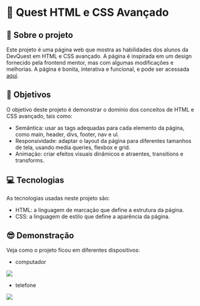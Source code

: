 # 🚀 Quest HTML e CSS Avançado

## 🔗 Sobre o projeto

Este projeto é uma página web que mostra as habilidades dos alunos da DevQuest em HTML e CSS avançado. A página é inspirada em um design fornecido pela frontend mentor, mas com algumas modificações e melhorias. A página é bonita, interativa e funcional, e pode ser acessada [aqui](https://quest-html-css-avacado.vercel.app/).

## 📝 Objetivos

O objetivo deste projeto é demonstrar o domínio dos conceitos de HTML e CSS avançado, tais como:

- Semântica: usar as tags adequadas para cada elemento da página, como main, header, divs, footer, nav e ul.
- Responsividade: adaptar o layout da página para diferentes tamanhos de tela, usando media queries, flexbox e grid.
- Animação: criar efeitos visuais dinâmicos e atraentes, transitions e transforms.


## 💻 Tecnologias

As tecnologias usadas neste projeto são:

- HTML: a linguagem de marcação que define a estrutura da página.
- CSS: a linguagem de estilo que define a aparência da página.


## 😎 Demonstração

Veja como o projeto ficou em diferentes dispositivos:

- computador
  
![](src/images/capturas-tela/versão-descktop.png)

- telefone

![](src/images/capturas-tela/versão-mobile.png)
